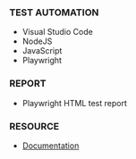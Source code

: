 


### TEST AUTOMATION
- Visual Studio Code
- NodeJS
- JavaScript
- Playwright


### REPORT
- Playwright HTML test report




### RESOURCE
- [Documentation](https://playwright.dev/docs/intro)
